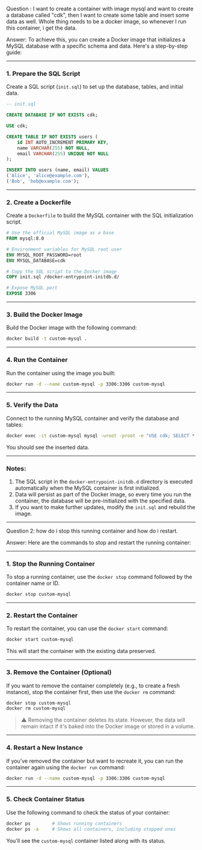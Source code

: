 Question : I want to create a container with image mysql and want to create a database called "cdk", then I want to create some table and insert some data as well. Whole thing needs to be a docker image, so whenever I run this container, i get the data.

Answer: To achieve this, you can create a Docker image that initializes a MySQL database with a specific schema and data. Here's a step-by-step guide:

---

### 1. **Prepare the SQL Script**
Create a SQL script (`init.sql`) to set up the database, tables, and initial data.

```sql
-- init.sql

CREATE DATABASE IF NOT EXISTS cdk;

USE cdk;

CREATE TABLE IF NOT EXISTS users (
    id INT AUTO_INCREMENT PRIMARY KEY,
    name VARCHAR(255) NOT NULL,
    email VARCHAR(255) UNIQUE NOT NULL
);

INSERT INTO users (name, email) VALUES
('Alice', 'alice@example.com'),
('Bob', 'bob@example.com');
```

---

### 2. **Create a Dockerfile**
Create a `Dockerfile` to build the MySQL container with the SQL initialization script.

```dockerfile
# Use the official MySQL image as a base
FROM mysql:8.0

# Environment variables for MySQL root user
ENV MYSQL_ROOT_PASSWORD=root
ENV MYSQL_DATABASE=cdk

# Copy the SQL script to the Docker image
COPY init.sql /docker-entrypoint-initdb.d/

# Expose MySQL port
EXPOSE 3306
```

---

### 3. **Build the Docker Image**
Build the Docker image with the following command:

```bash
docker build -t custom-mysql .
```

---

### 4. **Run the Container**
Run the container using the image you built:

```bash
docker run -d --name custom-mysql -p 3306:3306 custom-mysql
```

---

### 5. **Verify the Data**
Connect to the running MySQL container and verify the database and tables:

```bash
docker exec -it custom-mysql mysql -uroot -proot -e "USE cdk; SELECT * FROM users;"
```

You should see the inserted data.

---

### Notes:
1. The SQL script in the `docker-entrypoint-initdb.d` directory is executed automatically when the MySQL container is first initialized.
2. Data will persist as part of the Docker image, so every time you run the container, the database will be pre-initialized with the specified data.
3. If you want to make further updates, modify the `init.sql` and rebuild the image.

---

Question 2: how do i stop this running container and how do i restart.

Answer: Here are the commands to stop and restart the running container:

---

### **1. Stop the Running Container**
To stop a running container, use the `docker stop` command followed by the container name or ID.

```bash
docker stop custom-mysql
```

---

### **2. Restart the Container**
To restart the container, you can use the `docker start` command:

```bash
docker start custom-mysql
```

This will start the container with the existing data preserved.

---

### **3. Remove the Container (Optional)**
If you want to remove the container completely (e.g., to create a fresh instance), stop the container first, then use the `docker rm` command:

```bash
docker stop custom-mysql
docker rm custom-mysql
```

> ⚠️ Removing the container deletes its state. However, the data will remain intact if it's baked into the Docker image or stored in a volume.

---

### **4. Restart a New Instance**
If you’ve removed the container but want to recreate it, you can run the container again using the `docker run` command:

```bash
docker run -d --name custom-mysql -p 3306:3306 custom-mysql
```

---

### **5. Check Container Status**
Use the following command to check the status of your container:

```bash
docker ps        # Shows running containers
docker ps -a     # Shows all containers, including stopped ones
```

You'll see the `custom-mysql` container listed along with its status.